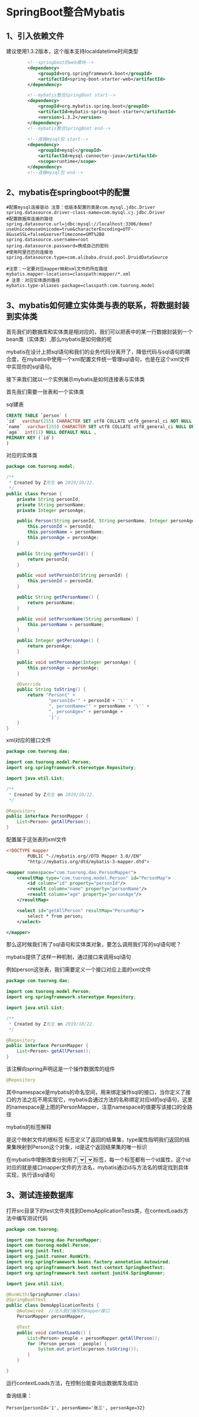 # SpringBoot整合Mybatis
## 1、引入依赖文件
建议使用1.3.2版本，这个版本支持localdatetime时间类型
```xml
        <!--springboot的web模块-->
        <dependency>
            <groupId>org.springframework.boot</groupId>
            <artifactId>spring-boot-starter-web</artifactId>
        </dependency>

		<!--mybatis整合SpringBoot start-->
		<dependency>
			<groupId>org.mybatis.spring.boot</groupId>
			<artifactId>mybatis-spring-boot-starter</artifactId>
			<version>1.3.2</version>
		</dependency>
		<!--mybatis整合SpringBoot end-->
		
		<!--连接mysql包 start-->
		<dependency>
			<groupId>mysql</groupId>
			<artifactId>mysql-connector-java</artifactId>
			<scope>runtime</scope>
		</dependency>
		<!--连接mysql包 end-->
```

## 2、mybatis在springboot中的配置
```properties
#配置mysql连接驱动 注意：低版本配置的类是com.mysql.jdbc.Driver
spring.datasource.driver-class-name=com.mysql.cj.jdbc.Driver
#配置数据库连接的路径
spring.datasource.url=jdbc:mysql://localhost:3306/demo?useUnicodeuseUnicode=true&characterEncoding=UTF-8&useSSL=false&serverTimezone=GMT%2B8
spring.datasource.username=root
spring.datasource.password=换成自己的密码
#使用阿里巴巴的连接池
spring.datasource.type=com.alibaba.druid.pool.DruidDataSource

#注意：一定要对应mapper映射xml文件的所在路径
mybatis.mapper-locations=classpath:mapper/*.xml
# 注意：对应实体类的路径
mybatis.type-aliases-package=classpath:com.tuorong.model
```

## 3、mybatis如何建立实体类与表的联系，将数据封装到实体类
首先我们的数据库和实体类是相对应的，我们可以把表中的某一行数据封装到一个bean类（实体类）,那么mybatis是如何做的呢

mybatis在设计上把sql语句和我们的业务代码分离开了，降低代码与sql语句的耦合度，在mybatis中使用一个xml配置文件统一管理sql语句，也是在这个xml文件中实现你的sql语句。

接下来我们就以一个实例展示mybatis是如何连接表与实体类

首先我们需要一张表和一个实体类

sql建表
```sql
CREATE TABLE `person` (
`id`  varchar(255) CHARACTER SET utf8 COLLATE utf8_general_ci NOT NULL ,
`name`  varchar(255) CHARACTER SET utf8 COLLATE utf8_general_ci NULL DEFAULT NULL ,
`age`  int(11) NULL DEFAULT NULL ,
PRIMARY KEY (`id`)
)
```
对应的实体类
```java
package com.tuorong.model;

/**
 * Created by Z先生 on 2019/10/22.
 */
public class Person {
    private String personId;
    private String personName;
    private Integer personAge;

    public Person(String personId, String personName, Integer personAge) {
        this.personId = personId;
        this.personName = personName;
        this.personAge = personAge;
    }

    public String getPersonId() {
        return personId;
    }

    public void setPersonId(String personId) {
        this.personId = personId;
    }

    public String getPersonName() {
        return personName;
    }

    public void setPersonName(String personName) {
        this.personName = personName;
    }

    public Integer getPersonAge() {
        return personAge;
    }

    public void setPersonAge(Integer personAge) {
        this.personAge = personAge;
    }

    @Override
    public String toString() {
        return "Person{" +
                "personId='" + personId + '\'' +
                ", personName='" + personName + '\'' +
                ", personAge=" + personAge +
                '}';
    }
}
```
xml对应的接口文件
```java
package com.tuorong.dao;

import com.tuorong.model.Person;
import org.springframework.stereotype.Repository;

import java.util.List;

/**
 * Created by Z先生 on 2019/10/22.
 */

@Repository
public interface PersonMapper {
    List<Person> getAllPerson();
}
```

配置属于这张表的xml文件
```xml
<!DOCTYPE mapper
        PUBLIC "-//mybatis.org//DTD Mapper 3.0//EN"
        "http://mybatis.org/dtd/mybatis-3-mapper.dtd">

<mapper namespace="com.tuorong.dao.PersonMapper">
    <resultMap type="com.tuorong.model.Person" id="PersonMap">
        <id column="id" property="personId"/>
        <result column="name" property="personName"/>
        <result column="age" property="personAge"/>
    </resultMap>

    <select id="getAllPerson" resultMap="PersonMap">
        select * from person;
    </select>

</mapper>
```

那么这时候我们有了sql语句和实体类对象，要怎么调用我们写的sql语句呢？

mybatis提供了这样一种机制，通过接口来调用sql语句

例如person这张表，我们需要定义一个接口对应上面的xml文件
```java
package com.tuorong.dao;

import com.tuorong.model.Person;
import org.springframework.stereotype.Repository;

import java.util.List;

/**
 * Created by Z先生 on 2019/10/22.
 */

@Repository
public interface PersonMapper {
    List<Person> getAllPerson();
}
```
该注解向spring声明这是一个操作数据库的组件
```java
@Repository
```
其中namespace是mybatis的命名空间，用来绑定操作sql的接口，当你定义了接口的方法之后不用实现它，mybatis会通过方法的名称绑定对应id的sql语句，这里的namespace是上图的PersonMapper，注意namespace的值要写该接口的全路径

mybatis的标签解释

<mapper>是这个映射文件的根标签
<resultMap>标签定义了返回的结果集，type属性指明我们返回的结果集映射到Person这个对象，id是这个返回结果集的唯一标识

在mybatis中增删改查分别用了<select></selectc>,<delete></delete>,<update></update>,<select></select>标签，每一个标签都有一个id属性，这个id对应的就是接口mapper文件的方法名，mybatis通过id与方法名的绑定找到具体实现，执行该sql语句

## 3、测试连接数据库

打开src目录下的test文件夹找到DemoApplicationTests类，在contextLoads方法中编写测试代码

```java
package com.tuorong;

import com.tuorong.dao.PersonMapper;
import com.tuorong.model.Person;
import org.junit.Test;
import org.junit.runner.RunWith;
import org.springframework.beans.factory.annotation.Autowired;
import org.springframework.boot.test.context.SpringBootTest;
import org.springframework.test.context.junit4.SpringRunner;

import java.util.List;

@RunWith(SpringRunner.class)
@SpringBootTest
public class DemoApplicationTests {
	@Autowired  //注入我们编写的mapper接口
	PersonMapper personMapper;

	@Test
	public void contextLoads() {
		List<Person> people = personMapper.getAllPerson();
		for (Person person : people) {
			System.out.println(person.toString());
		}
	}

}
```

运行contextLoads方法，在控制台能查询出数据库及成功

查询结果：
```
Person{personId='1', personName='张三', personAge=32}
```